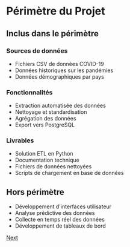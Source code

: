# Périmètre du Projet

## Inclus dans le périmètre

### Sources de données
- Fichiers CSV de données COVID-19
- Données historiques sur les pandémies
- Données démographiques par pays

### Fonctionnalités
- Extraction automatisée des données
- Nettoyage et standardisation
- Agrégation des données
- Export vers PostgreSQL

### Livrables
- Solution ETL en Python
- Documentation technique
- Fichiers de données nettoyées
- Scripts de chargement en base de données

## Hors périmètre

- Développement d'interfaces utilisateur
- Analyse prédictive des données
- Collecte en temps réel des données
- Développement de tableaux de bord

[Next](../2-architecture/vue-ensemble.md)